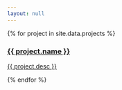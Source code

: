 ```yaml
---
layout: null
---
```


<html>
<head>
    <meta charset="UTF-8">
    <title>Bonus</title>
    <meta name="author" content="{{ site.author.name }}">
    <meta name="viewport" content="width=device-width, initial-scale=1.0, maximum-scale=1">
    <link rel="stylesheet" href="{{ site.baseurl }}/assets/css/project.css">
</head>
<body>
    <div id='projects'>
    {% for project in site.data.projects %}
    <div class="project" style="background-image: url('{{ site.baseurl }}/{{project.imag}}');">
    <a href="{{ project.link }}" {%if project.newtab %}target="_blank"{% endif %}>
    <div class="project-info">
    <div class="project-inner">
    <h3>{{ project.name }} </h3>
    <p>{{ project.desc }}</p>
    </div>
    </div>
    </a>
    </div>
    {% endfor %}
    </div>
</body>
</html>

